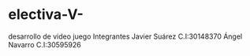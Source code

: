 # electiva-V-
desarrollo de video juego Integrantes Javier Suárez C.I:30148370 Ángel Navarro C.I:30595926 
